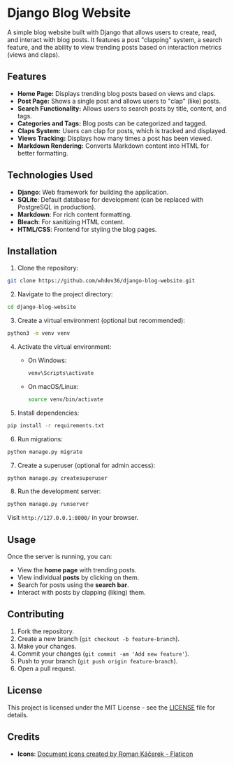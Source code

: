 # Django Blog Website

A simple blog website built with Django that allows users to create, read, and interact with blog posts. It features a post "clapping" system, a search feature, and the ability to view trending posts based on interaction metrics (views and claps). 

## Features

- **Home Page:** Displays trending blog posts based on views and claps.
- **Post Page:** Shows a single post and allows users to "clap" (like) posts.
- **Search Functionality:** Allows users to search posts by title, content, and tags.
- **Categories and Tags:** Blog posts can be categorized and tagged.
- **Claps System:** Users can clap for posts, which is tracked and displayed.
- **Views Tracking:** Displays how many times a post has been viewed.
- **Markdown Rendering:** Converts Markdown content into HTML for better formatting.

## Technologies Used

- **Django**: Web framework for building the application.
- **SQLite**: Default database for development (can be replaced with PostgreSQL in production).
- **Markdown**: For rich content formatting.
- **Bleach**: For sanitizing HTML content.
- **HTML/CSS**: Frontend for styling the blog pages.

## Installation

1. Clone the repository:

```bash
git clone https://github.com/whdev36/django-blog-website.git
```

2. Navigate to the project directory:

```bash
cd django-blog-website
```

3. Create a virtual environment (optional but recommended):

```bash
python3 -m venv venv
```

4. Activate the virtual environment:
   - On Windows:

     ```bash
     venv\Scripts\activate
     ```

   - On macOS/Linux:

     ```bash
     source venv/bin/activate
     ```

5. Install dependencies:

```bash
pip install -r requirements.txt
```

6. Run migrations:

```bash
python manage.py migrate
```

7. Create a superuser (optional for admin access):

```bash
python manage.py createsuperuser
```

8. Run the development server:

```bash
python manage.py runserver
```

Visit `http://127.0.0.1:8000/` in your browser.

## Usage

Once the server is running, you can:

- View the **home page** with trending posts.
- View individual **posts** by clicking on them.
- Search for posts using the **search bar**.
- Interact with posts by clapping (liking) them.

## Contributing

1. Fork the repository.
2. Create a new branch (`git checkout -b feature-branch`).
3. Make your changes.
4. Commit your changes (`git commit -am 'Add new feature'`).
5. Push to your branch (`git push origin feature-branch`).
6. Open a pull request.

## License

This project is licensed under the MIT License - see the [LICENSE](LICENSE) file for details.

## Credits

- **Icons**: [Document icons created by Roman Káčerek - Flaticon](https://www.flaticon.com/free-icons/document)
